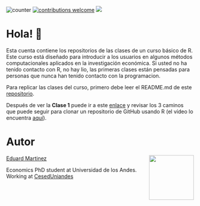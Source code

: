 ![counter](https://enoj5nxaomlx2al.m.pipedream.net) [![contributions welcome](https://img.shields.io/badge/contributions-welcome-brightgreen.svg?style=flat)](https://github.com/taller-R/readme/issues) ![](https://img.shields.io/github/followers/taller-R?style=social)

<!-- https://www.geeksforgeeks.org/how-to-add-a-readme-to-your-github-profile/ -->

# Hola! :wave:

Esta cuenta contiene los repositorios de las clases de un curso básico de R. Este curso está diseñado para introducir a los usuarios en algunos métodos computacionales aplicados en la investigación económica. Si usted no ha tenido contacto con R, no hay lio, las primeras clases están pensadas para personas que nunca han tenido contacto con la programacion. 


Para replicar las clases del curso, primero debe leer el README.md de este  [repositorio](https://github.com/taller-R/readme).

Después de ver la **Clase 1** puede ir a este [enlace](https://eduard-martinez.github.io/blog/github/clonar_github.html) y revisar los 3 caminos que puede seguir para clonar un repositorio de GitHub usando R (el vídeo lo encuentra [aquí](https://www.dropbox.com/sh/1s8odr6rrc64acl/AAAhWXHkq8w7_iMl3cW00kjfa?dl=0)). 


# Autor

<img src="https://avatars2.githubusercontent.com/u/24576122?s=400&u=8092eac7857baab63d2e0c7243e473463b082b1a&v=4" align="right" width=120 height=120 alt="" />

[Eduard Martinez](https://eduard-martinez.github.io) 

Economics PhD student at Universidad de los Andes. Working at [CesedUniandes](https://cesed.uniandes.edu.co/)

<!--[Github stats](https://github-readme-stats.vercel.app/api?username=eduard-martinez)-->



